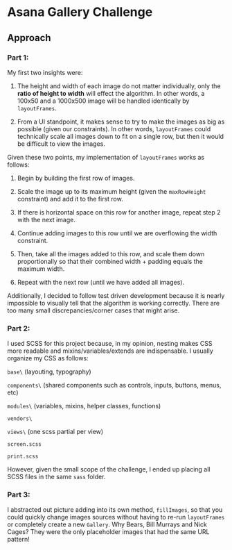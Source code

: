 # Asana Gallery Challenge
## Approach
### Part 1:

My first two insights were:

1. The height and width of each image do not matter individually, only the **ratio of height to width** will effect the algorithm.  In other words, a 100x50 and a 1000x500 image will be handled identically by `layoutFrames`.

2. From a UI standpoint, it makes sense to try to make the images as big as possible (given our constraints).  In other words, `layoutFrames` could technically scale all images down to fit on a single row, but then it would be difficult to view the images.

Given these two points, my implementation of `layoutFrames` works as follows:

1. Begin by building the first row of images.

2. Scale the image up to its maximum height (given the `maxRowHeight` constraint) and add it to the first row.

3. If there is horizontal space on this row for another image, repeat step 2 with the next image.

4. Continue adding images to this row until we are overflowing the width constraint.

5. Then, take all the images added to this row, and scale them down proportionally so that their combined width + padding equals the maximum width.

6. Repeat with the next row (until we have added all images).

Additionally, I decided to follow test driven development because it is nearly impossible to visually tell that the algorithm is working correctly.  There are too many small discrepancies/corner cases that might arise.

### Part 2:
I used SCSS for this project because, in my opinion, nesting makes CSS more readable and mixins/variables/extends are indispensable.  I usually organize my CSS as follows:

`base\` (layouting, typography)

`components\` (shared components such as controls, inputs, buttons, menus, etc)

`modules\` (variables, mixins, helper classes, functions)

`vendors\`

`views\` (one scss partial per view) 

`screen.scss`

`print.scss`

However, given the small scope of the challenge, I ended up placing all SCSS files in the same `sass` folder.

### Part 3:

I abstracted out picture adding into its own method, `fillImages`, so that you could quickly change images sources without having to re-run `layoutFrames` or completely create a new `Gallery`.  Why Bears, Bill Murrays and Nick Cages?  They were the only placeholder images that had the same URL pattern!
